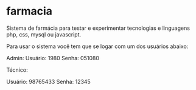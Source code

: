 # farmacia
Sistema de farmácia para testar e experimentar tecnologias e linguagens php, css, mysql ou javascript.

Para usar o sistema você tem que se logar com um dos usuários abaixo:

Admin:
Usuário: 1980
Senha: 051080

Técnico:

Usuário: 98765433
Senha: 12345
